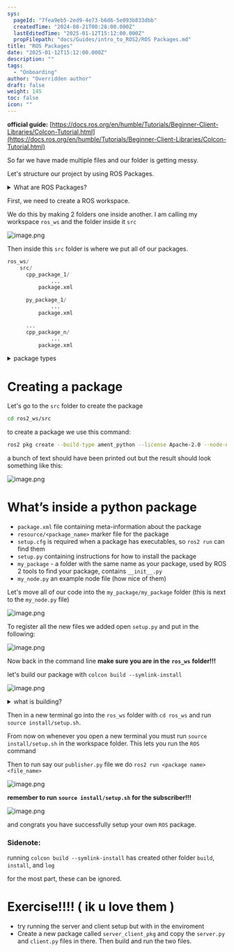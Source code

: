 ```yaml
---
sys:
  pageId: "7fea9eb5-2ed9-4e73-b6d6-5e093b833dbb"
  createdTime: "2024-08-21T00:28:00.000Z"
  lastEditedTime: "2025-01-12T15:12:00.000Z"
  propFilepath: "docs/Guides/intro_to_ROS2/ROS Packages.md"
title: "ROS Packages"
date: "2025-01-12T15:12:00.000Z"
description: ""
tags:
  - "Onboarding"
author: "Overridden author"
draft: false
weight: 145
toc: false
icon: ""
---
```


**official guide:** [https://docs.ros.org/en/humble/Tutorials/Beginner-Client-Libraries/Colcon-Tutorial.html](https://docs.ros.org/en/humble/Tutorials/Beginner-Client-Libraries/Colcon-Tutorial.html)

So far we have made multiple files and our folder is getting messy.

Let's structure our project by using ROS Packages.

<details>

<summary>What are ROS Packages?</summary>

ROS Packages are, as the name implies, packages of code that are highly sharable between ROS developers.

They consist of a folder, `package.xml` file, and source code

```python
      cpp_package_1/
		      ... imagine much code files here ..
          package.xml
```

</details>

First, we need to create a ROS workspace.

We do this by making 2 folders one inside another. I am calling my workspace `ros_ws` and the folder inside it `src`

![image.png](https://prod-files-secure.s3.us-west-2.amazonaws.com/d518164a-d88e-44d1-a4ee-3adb3bd8bce0/70706947-fd18-4537-a67b-e12946812d31/image.png?X-Amz-Algorithm=AWS4-HMAC-SHA256&X-Amz-Content-Sha256=UNSIGNED-PAYLOAD&X-Amz-Credential=ASIAZI2LB466XBKESGWN%2F20250225%2Fus-west-2%2Fs3%2Faws4_request&X-Amz-Date=20250225T131703Z&X-Amz-Expires=3600&X-Amz-Security-Token=IQoJb3JpZ2luX2VjEA0aCXVzLXdlc3QtMiJHMEUCIEyptPWBpTPPhufeMEVJOAjl5MVxTmBhEDwz9Rj%2FTu2OAiEA3lRoZJHFPNGdyXTdMXqbti3M3MVwiM8YRMbr9j2LL%2FAq%2FwMIRhAAGgw2Mzc0MjMxODM4MDUiDFGb1PI5luqM3SlGFyrcAzJJr1ZSXScLX1BjcguVX%2FMShlO7puy1jz2IfmbMg9N14SJYlPuBRdNKtzIL3H9p56oG%2Fxyarl0qwefkOCxNzmenbZ1y0XNZWyqLgykSo5tuxD%2BMfVBIEwRSHzBwbe8Dq%2FLJG81G14wApce2KyCBAnThp1TJcyphswD%2B%2FkVpSzW2t2xU2%2FVdQl8CuVN94NLUWuqVFnxYSdL5MPwvOBZ5Q0QLrgVyZxp%2F%2Fs7GXetTvVBuPS5yZU7zYh7xW1DSV5VZ9N%2B70QAVTpZArbg9MX3fbOYt8qErpuMdgGE1AXRDNb7fAx%2FR5SFHvPS2vb%2FCS7aPTvAdrTYk3sY%2F9TaZ4QQ4BWmW9TmIgICi8n2IEnGHiaRPSV7jLMg%2F%2BJ%2BUA3hOms%2Blae91fg2FpkVkXveZekZjyA0Yd%2BIJIBbz4S5ZHeHPzP%2FwCMAXbXIqTFfs6f54iUYZApH%2BOWIYTnYCYYPBWsR0qSTVLohVYZRbAXlsDWUwG4favd7vDEe1U4LCsxYRsM0VE4YSALCPKTk48QdxO0kF3N4Fo%2B%2Fi4X8f4IaY7%2BOFOLSd9s4BIjn0kMf0FoqF5sWD6cFuLbxr358djmUi2ghoGGqEio6LFy%2BfMVR2tO%2BHQn9khLoarqcfRs9dcps4MMX59r0GOqUB8HUxNaJaHLaMytkuaHgqKDFGPNUGETlYYWf%2Fso2RWVgmcy2egRF%2B1ERJez6sZOlRsgYLzUDBmcw6WyOGK7J7j3UXBvskteXvdrSm8WkPu2otpYqNtIafYmHfLIX4MgP%2BQqyN1U18YXRpaunFY7P7L4VMZYrTj5HcD1S0T%2BohsZz7Kdeo4RPPC06GSfzbnwklwGwFwmb5in3JUxRR%2F%2BNbAEJgPnrg&X-Amz-Signature=46d8c06cbff668c7e916433d8a2a7b9710e724192a81520f1b7526c5771aacbd&X-Amz-SignedHeaders=host&x-id=GetObject)

Then inside this `src` folder is where we put all of our packages.

```python
ros_ws/
    src/
      cpp_package_1/
		      ...
          package.xml

      py_package_1/
		      ...
          package.xml

      ...
      cpp_package_n/
		      ...
          package.xml

```

<details>

<summary>package types</summary>

packages can be either `C++` or python.

the intern file structure is different for each but for this guide we will stick to creating python packages

</details>

# Creating a package

Let's go to the `src` folder to create the package

```bash
cd ros2_ws/src
```

to create a package we use this command:

```bash
ros2 pkg create --build-type ament_python --license Apache-2.0 --node-name my_node my_package
```

a bunch of text should have been printed out but the result should look something like this:

![image.png](https://prod-files-secure.s3.us-west-2.amazonaws.com/d518164a-d88e-44d1-a4ee-3adb3bd8bce0/e6cf1e3f-8512-4a3e-b131-079f800bf3e8/image.png?X-Amz-Algorithm=AWS4-HMAC-SHA256&X-Amz-Content-Sha256=UNSIGNED-PAYLOAD&X-Amz-Credential=ASIAZI2LB466XBKESGWN%2F20250225%2Fus-west-2%2Fs3%2Faws4_request&X-Amz-Date=20250225T131703Z&X-Amz-Expires=3600&X-Amz-Security-Token=IQoJb3JpZ2luX2VjEA0aCXVzLXdlc3QtMiJHMEUCIEyptPWBpTPPhufeMEVJOAjl5MVxTmBhEDwz9Rj%2FTu2OAiEA3lRoZJHFPNGdyXTdMXqbti3M3MVwiM8YRMbr9j2LL%2FAq%2FwMIRhAAGgw2Mzc0MjMxODM4MDUiDFGb1PI5luqM3SlGFyrcAzJJr1ZSXScLX1BjcguVX%2FMShlO7puy1jz2IfmbMg9N14SJYlPuBRdNKtzIL3H9p56oG%2Fxyarl0qwefkOCxNzmenbZ1y0XNZWyqLgykSo5tuxD%2BMfVBIEwRSHzBwbe8Dq%2FLJG81G14wApce2KyCBAnThp1TJcyphswD%2B%2FkVpSzW2t2xU2%2FVdQl8CuVN94NLUWuqVFnxYSdL5MPwvOBZ5Q0QLrgVyZxp%2F%2Fs7GXetTvVBuPS5yZU7zYh7xW1DSV5VZ9N%2B70QAVTpZArbg9MX3fbOYt8qErpuMdgGE1AXRDNb7fAx%2FR5SFHvPS2vb%2FCS7aPTvAdrTYk3sY%2F9TaZ4QQ4BWmW9TmIgICi8n2IEnGHiaRPSV7jLMg%2F%2BJ%2BUA3hOms%2Blae91fg2FpkVkXveZekZjyA0Yd%2BIJIBbz4S5ZHeHPzP%2FwCMAXbXIqTFfs6f54iUYZApH%2BOWIYTnYCYYPBWsR0qSTVLohVYZRbAXlsDWUwG4favd7vDEe1U4LCsxYRsM0VE4YSALCPKTk48QdxO0kF3N4Fo%2B%2Fi4X8f4IaY7%2BOFOLSd9s4BIjn0kMf0FoqF5sWD6cFuLbxr358djmUi2ghoGGqEio6LFy%2BfMVR2tO%2BHQn9khLoarqcfRs9dcps4MMX59r0GOqUB8HUxNaJaHLaMytkuaHgqKDFGPNUGETlYYWf%2Fso2RWVgmcy2egRF%2B1ERJez6sZOlRsgYLzUDBmcw6WyOGK7J7j3UXBvskteXvdrSm8WkPu2otpYqNtIafYmHfLIX4MgP%2BQqyN1U18YXRpaunFY7P7L4VMZYrTj5HcD1S0T%2BohsZz7Kdeo4RPPC06GSfzbnwklwGwFwmb5in3JUxRR%2F%2BNbAEJgPnrg&X-Amz-Signature=39210bb666a46a6f602e5d2da861d84fc4d0bd15c411c1d8709ab5e16e5fa936&X-Amz-SignedHeaders=host&x-id=GetObject)

# What’s inside a python package

- `package.xml` file containing meta-information about the package
- `resource/<package_name>` marker file for the package
- `setup.cfg` is required when a package has executables, so `ros2 run` can find them
- `setup.py` containing instructions for how to install the package
- `my_package` - a folder with the same name as your package, used by ROS 2 tools to find your package, contains `__init__.py`
- `my_node.py` an example node file (how nice of them)

Let's move all of our code into the `my_package/my_package` folder (this is next to the `my_node.py` file)

![image.png](https://prod-files-secure.s3.us-west-2.amazonaws.com/d518164a-d88e-44d1-a4ee-3adb3bd8bce0/9ce58f11-0da9-4d3e-b86d-506a9685d378/image.png?X-Amz-Algorithm=AWS4-HMAC-SHA256&X-Amz-Content-Sha256=UNSIGNED-PAYLOAD&X-Amz-Credential=ASIAZI2LB466XBKESGWN%2F20250225%2Fus-west-2%2Fs3%2Faws4_request&X-Amz-Date=20250225T131704Z&X-Amz-Expires=3600&X-Amz-Security-Token=IQoJb3JpZ2luX2VjEA0aCXVzLXdlc3QtMiJHMEUCIEyptPWBpTPPhufeMEVJOAjl5MVxTmBhEDwz9Rj%2FTu2OAiEA3lRoZJHFPNGdyXTdMXqbti3M3MVwiM8YRMbr9j2LL%2FAq%2FwMIRhAAGgw2Mzc0MjMxODM4MDUiDFGb1PI5luqM3SlGFyrcAzJJr1ZSXScLX1BjcguVX%2FMShlO7puy1jz2IfmbMg9N14SJYlPuBRdNKtzIL3H9p56oG%2Fxyarl0qwefkOCxNzmenbZ1y0XNZWyqLgykSo5tuxD%2BMfVBIEwRSHzBwbe8Dq%2FLJG81G14wApce2KyCBAnThp1TJcyphswD%2B%2FkVpSzW2t2xU2%2FVdQl8CuVN94NLUWuqVFnxYSdL5MPwvOBZ5Q0QLrgVyZxp%2F%2Fs7GXetTvVBuPS5yZU7zYh7xW1DSV5VZ9N%2B70QAVTpZArbg9MX3fbOYt8qErpuMdgGE1AXRDNb7fAx%2FR5SFHvPS2vb%2FCS7aPTvAdrTYk3sY%2F9TaZ4QQ4BWmW9TmIgICi8n2IEnGHiaRPSV7jLMg%2F%2BJ%2BUA3hOms%2Blae91fg2FpkVkXveZekZjyA0Yd%2BIJIBbz4S5ZHeHPzP%2FwCMAXbXIqTFfs6f54iUYZApH%2BOWIYTnYCYYPBWsR0qSTVLohVYZRbAXlsDWUwG4favd7vDEe1U4LCsxYRsM0VE4YSALCPKTk48QdxO0kF3N4Fo%2B%2Fi4X8f4IaY7%2BOFOLSd9s4BIjn0kMf0FoqF5sWD6cFuLbxr358djmUi2ghoGGqEio6LFy%2BfMVR2tO%2BHQn9khLoarqcfRs9dcps4MMX59r0GOqUB8HUxNaJaHLaMytkuaHgqKDFGPNUGETlYYWf%2Fso2RWVgmcy2egRF%2B1ERJez6sZOlRsgYLzUDBmcw6WyOGK7J7j3UXBvskteXvdrSm8WkPu2otpYqNtIafYmHfLIX4MgP%2BQqyN1U18YXRpaunFY7P7L4VMZYrTj5HcD1S0T%2BohsZz7Kdeo4RPPC06GSfzbnwklwGwFwmb5in3JUxRR%2F%2BNbAEJgPnrg&X-Amz-Signature=88f3b855ff90992b0f712d4c2d7bfd4d87b866cf9c7a745aaccffa44df5a2376&X-Amz-SignedHeaders=host&x-id=GetObject)

To register all the new files we added open `setup.py` and put in the following:

![image.png](https://prod-files-secure.s3.us-west-2.amazonaws.com/d518164a-d88e-44d1-a4ee-3adb3bd8bce0/1cd7c262-4cae-4496-9d75-c178537d24a2/image.png?X-Amz-Algorithm=AWS4-HMAC-SHA256&X-Amz-Content-Sha256=UNSIGNED-PAYLOAD&X-Amz-Credential=ASIAZI2LB466XBKESGWN%2F20250225%2Fus-west-2%2Fs3%2Faws4_request&X-Amz-Date=20250225T131703Z&X-Amz-Expires=3600&X-Amz-Security-Token=IQoJb3JpZ2luX2VjEA0aCXVzLXdlc3QtMiJHMEUCIEyptPWBpTPPhufeMEVJOAjl5MVxTmBhEDwz9Rj%2FTu2OAiEA3lRoZJHFPNGdyXTdMXqbti3M3MVwiM8YRMbr9j2LL%2FAq%2FwMIRhAAGgw2Mzc0MjMxODM4MDUiDFGb1PI5luqM3SlGFyrcAzJJr1ZSXScLX1BjcguVX%2FMShlO7puy1jz2IfmbMg9N14SJYlPuBRdNKtzIL3H9p56oG%2Fxyarl0qwefkOCxNzmenbZ1y0XNZWyqLgykSo5tuxD%2BMfVBIEwRSHzBwbe8Dq%2FLJG81G14wApce2KyCBAnThp1TJcyphswD%2B%2FkVpSzW2t2xU2%2FVdQl8CuVN94NLUWuqVFnxYSdL5MPwvOBZ5Q0QLrgVyZxp%2F%2Fs7GXetTvVBuPS5yZU7zYh7xW1DSV5VZ9N%2B70QAVTpZArbg9MX3fbOYt8qErpuMdgGE1AXRDNb7fAx%2FR5SFHvPS2vb%2FCS7aPTvAdrTYk3sY%2F9TaZ4QQ4BWmW9TmIgICi8n2IEnGHiaRPSV7jLMg%2F%2BJ%2BUA3hOms%2Blae91fg2FpkVkXveZekZjyA0Yd%2BIJIBbz4S5ZHeHPzP%2FwCMAXbXIqTFfs6f54iUYZApH%2BOWIYTnYCYYPBWsR0qSTVLohVYZRbAXlsDWUwG4favd7vDEe1U4LCsxYRsM0VE4YSALCPKTk48QdxO0kF3N4Fo%2B%2Fi4X8f4IaY7%2BOFOLSd9s4BIjn0kMf0FoqF5sWD6cFuLbxr358djmUi2ghoGGqEio6LFy%2BfMVR2tO%2BHQn9khLoarqcfRs9dcps4MMX59r0GOqUB8HUxNaJaHLaMytkuaHgqKDFGPNUGETlYYWf%2Fso2RWVgmcy2egRF%2B1ERJez6sZOlRsgYLzUDBmcw6WyOGK7J7j3UXBvskteXvdrSm8WkPu2otpYqNtIafYmHfLIX4MgP%2BQqyN1U18YXRpaunFY7P7L4VMZYrTj5HcD1S0T%2BohsZz7Kdeo4RPPC06GSfzbnwklwGwFwmb5in3JUxRR%2F%2BNbAEJgPnrg&X-Amz-Signature=5e6d2229dd175aa515402551f10118e35c706dbdf0ecead4ce2e54090a5df803&X-Amz-SignedHeaders=host&x-id=GetObject)

Now back in the command line **make sure you are in the** **`ros_ws`** **folder!!!**

let's build our package with `colcon build --symlink-install`

![image.png](https://prod-files-secure.s3.us-west-2.amazonaws.com/d518164a-d88e-44d1-a4ee-3adb3bd8bce0/2f2a0d27-b173-48fd-b189-5f5c0ce65619/image.png?X-Amz-Algorithm=AWS4-HMAC-SHA256&X-Amz-Content-Sha256=UNSIGNED-PAYLOAD&X-Amz-Credential=ASIAZI2LB466XBKESGWN%2F20250225%2Fus-west-2%2Fs3%2Faws4_request&X-Amz-Date=20250225T131704Z&X-Amz-Expires=3600&X-Amz-Security-Token=IQoJb3JpZ2luX2VjEA0aCXVzLXdlc3QtMiJHMEUCIEyptPWBpTPPhufeMEVJOAjl5MVxTmBhEDwz9Rj%2FTu2OAiEA3lRoZJHFPNGdyXTdMXqbti3M3MVwiM8YRMbr9j2LL%2FAq%2FwMIRhAAGgw2Mzc0MjMxODM4MDUiDFGb1PI5luqM3SlGFyrcAzJJr1ZSXScLX1BjcguVX%2FMShlO7puy1jz2IfmbMg9N14SJYlPuBRdNKtzIL3H9p56oG%2Fxyarl0qwefkOCxNzmenbZ1y0XNZWyqLgykSo5tuxD%2BMfVBIEwRSHzBwbe8Dq%2FLJG81G14wApce2KyCBAnThp1TJcyphswD%2B%2FkVpSzW2t2xU2%2FVdQl8CuVN94NLUWuqVFnxYSdL5MPwvOBZ5Q0QLrgVyZxp%2F%2Fs7GXetTvVBuPS5yZU7zYh7xW1DSV5VZ9N%2B70QAVTpZArbg9MX3fbOYt8qErpuMdgGE1AXRDNb7fAx%2FR5SFHvPS2vb%2FCS7aPTvAdrTYk3sY%2F9TaZ4QQ4BWmW9TmIgICi8n2IEnGHiaRPSV7jLMg%2F%2BJ%2BUA3hOms%2Blae91fg2FpkVkXveZekZjyA0Yd%2BIJIBbz4S5ZHeHPzP%2FwCMAXbXIqTFfs6f54iUYZApH%2BOWIYTnYCYYPBWsR0qSTVLohVYZRbAXlsDWUwG4favd7vDEe1U4LCsxYRsM0VE4YSALCPKTk48QdxO0kF3N4Fo%2B%2Fi4X8f4IaY7%2BOFOLSd9s4BIjn0kMf0FoqF5sWD6cFuLbxr358djmUi2ghoGGqEio6LFy%2BfMVR2tO%2BHQn9khLoarqcfRs9dcps4MMX59r0GOqUB8HUxNaJaHLaMytkuaHgqKDFGPNUGETlYYWf%2Fso2RWVgmcy2egRF%2B1ERJez6sZOlRsgYLzUDBmcw6WyOGK7J7j3UXBvskteXvdrSm8WkPu2otpYqNtIafYmHfLIX4MgP%2BQqyN1U18YXRpaunFY7P7L4VMZYrTj5HcD1S0T%2BohsZz7Kdeo4RPPC06GSfzbnwklwGwFwmb5in3JUxRR%2F%2BNbAEJgPnrg&X-Amz-Signature=f00de4961ed08dcd60c4d02b50923216406f09e0ede81fc1d126718225f79449&X-Amz-SignedHeaders=host&x-id=GetObject)

<details>

<summary>what is building?</summary>

if you are a CS major at Rose-Hulman you will learn the answer to this in CSSE132

but TLDR; is it combines all the code files into one program that can be run easily 

</details>

Then in a new terminal go into the `ros_ws` folder with `cd ros_ws` and run `source install/setup.sh`. 

From now on whenever you open a new terminal you must run `source install/setup.sh` in the workspace folder. This lets you run the `ROS` command

Then to run say our `publisher.py` file we do `ros2 run <package name> <file_name>`

![image.png](https://prod-files-secure.s3.us-west-2.amazonaws.com/d518164a-d88e-44d1-a4ee-3adb3bd8bce0/4f4b1219-3a44-4632-aa0a-ce3471699f59/image.png?X-Amz-Algorithm=AWS4-HMAC-SHA256&X-Amz-Content-Sha256=UNSIGNED-PAYLOAD&X-Amz-Credential=ASIAZI2LB466XBKESGWN%2F20250225%2Fus-west-2%2Fs3%2Faws4_request&X-Amz-Date=20250225T131704Z&X-Amz-Expires=3600&X-Amz-Security-Token=IQoJb3JpZ2luX2VjEA0aCXVzLXdlc3QtMiJHMEUCIEyptPWBpTPPhufeMEVJOAjl5MVxTmBhEDwz9Rj%2FTu2OAiEA3lRoZJHFPNGdyXTdMXqbti3M3MVwiM8YRMbr9j2LL%2FAq%2FwMIRhAAGgw2Mzc0MjMxODM4MDUiDFGb1PI5luqM3SlGFyrcAzJJr1ZSXScLX1BjcguVX%2FMShlO7puy1jz2IfmbMg9N14SJYlPuBRdNKtzIL3H9p56oG%2Fxyarl0qwefkOCxNzmenbZ1y0XNZWyqLgykSo5tuxD%2BMfVBIEwRSHzBwbe8Dq%2FLJG81G14wApce2KyCBAnThp1TJcyphswD%2B%2FkVpSzW2t2xU2%2FVdQl8CuVN94NLUWuqVFnxYSdL5MPwvOBZ5Q0QLrgVyZxp%2F%2Fs7GXetTvVBuPS5yZU7zYh7xW1DSV5VZ9N%2B70QAVTpZArbg9MX3fbOYt8qErpuMdgGE1AXRDNb7fAx%2FR5SFHvPS2vb%2FCS7aPTvAdrTYk3sY%2F9TaZ4QQ4BWmW9TmIgICi8n2IEnGHiaRPSV7jLMg%2F%2BJ%2BUA3hOms%2Blae91fg2FpkVkXveZekZjyA0Yd%2BIJIBbz4S5ZHeHPzP%2FwCMAXbXIqTFfs6f54iUYZApH%2BOWIYTnYCYYPBWsR0qSTVLohVYZRbAXlsDWUwG4favd7vDEe1U4LCsxYRsM0VE4YSALCPKTk48QdxO0kF3N4Fo%2B%2Fi4X8f4IaY7%2BOFOLSd9s4BIjn0kMf0FoqF5sWD6cFuLbxr358djmUi2ghoGGqEio6LFy%2BfMVR2tO%2BHQn9khLoarqcfRs9dcps4MMX59r0GOqUB8HUxNaJaHLaMytkuaHgqKDFGPNUGETlYYWf%2Fso2RWVgmcy2egRF%2B1ERJez6sZOlRsgYLzUDBmcw6WyOGK7J7j3UXBvskteXvdrSm8WkPu2otpYqNtIafYmHfLIX4MgP%2BQqyN1U18YXRpaunFY7P7L4VMZYrTj5HcD1S0T%2BohsZz7Kdeo4RPPC06GSfzbnwklwGwFwmb5in3JUxRR%2F%2BNbAEJgPnrg&X-Amz-Signature=4939766aba0289bf4c1401024ae4f86e7a98b61b3dfc2a0b969bb64e4fc8afef&X-Amz-SignedHeaders=host&x-id=GetObject)

**remember to run** **`source install/setup.sh`** **for the subscriber!!!**

![image.png](https://prod-files-secure.s3.us-west-2.amazonaws.com/d518164a-d88e-44d1-a4ee-3adb3bd8bce0/02121119-dad4-49ec-8356-c956108b4243/image.png?X-Amz-Algorithm=AWS4-HMAC-SHA256&X-Amz-Content-Sha256=UNSIGNED-PAYLOAD&X-Amz-Credential=ASIAZI2LB466XBKESGWN%2F20250225%2Fus-west-2%2Fs3%2Faws4_request&X-Amz-Date=20250225T131704Z&X-Amz-Expires=3600&X-Amz-Security-Token=IQoJb3JpZ2luX2VjEA0aCXVzLXdlc3QtMiJHMEUCIEyptPWBpTPPhufeMEVJOAjl5MVxTmBhEDwz9Rj%2FTu2OAiEA3lRoZJHFPNGdyXTdMXqbti3M3MVwiM8YRMbr9j2LL%2FAq%2FwMIRhAAGgw2Mzc0MjMxODM4MDUiDFGb1PI5luqM3SlGFyrcAzJJr1ZSXScLX1BjcguVX%2FMShlO7puy1jz2IfmbMg9N14SJYlPuBRdNKtzIL3H9p56oG%2Fxyarl0qwefkOCxNzmenbZ1y0XNZWyqLgykSo5tuxD%2BMfVBIEwRSHzBwbe8Dq%2FLJG81G14wApce2KyCBAnThp1TJcyphswD%2B%2FkVpSzW2t2xU2%2FVdQl8CuVN94NLUWuqVFnxYSdL5MPwvOBZ5Q0QLrgVyZxp%2F%2Fs7GXetTvVBuPS5yZU7zYh7xW1DSV5VZ9N%2B70QAVTpZArbg9MX3fbOYt8qErpuMdgGE1AXRDNb7fAx%2FR5SFHvPS2vb%2FCS7aPTvAdrTYk3sY%2F9TaZ4QQ4BWmW9TmIgICi8n2IEnGHiaRPSV7jLMg%2F%2BJ%2BUA3hOms%2Blae91fg2FpkVkXveZekZjyA0Yd%2BIJIBbz4S5ZHeHPzP%2FwCMAXbXIqTFfs6f54iUYZApH%2BOWIYTnYCYYPBWsR0qSTVLohVYZRbAXlsDWUwG4favd7vDEe1U4LCsxYRsM0VE4YSALCPKTk48QdxO0kF3N4Fo%2B%2Fi4X8f4IaY7%2BOFOLSd9s4BIjn0kMf0FoqF5sWD6cFuLbxr358djmUi2ghoGGqEio6LFy%2BfMVR2tO%2BHQn9khLoarqcfRs9dcps4MMX59r0GOqUB8HUxNaJaHLaMytkuaHgqKDFGPNUGETlYYWf%2Fso2RWVgmcy2egRF%2B1ERJez6sZOlRsgYLzUDBmcw6WyOGK7J7j3UXBvskteXvdrSm8WkPu2otpYqNtIafYmHfLIX4MgP%2BQqyN1U18YXRpaunFY7P7L4VMZYrTj5HcD1S0T%2BohsZz7Kdeo4RPPC06GSfzbnwklwGwFwmb5in3JUxRR%2F%2BNbAEJgPnrg&X-Amz-Signature=a4d5795d7845ad63c6df9d9666592dd60e9ab788632e8f6bf95a1372548a9cd0&X-Amz-SignedHeaders=host&x-id=GetObject)

and congrats you have successfully setup your own `ROS` package.

### Sidenote:

running `colcon build --symlink-install` has created other folder `build`, `install`, and `log`

for the most part, these can be ignored.

# Exercise!!!! ( ik u love them )

- try running the server and client setup but with in the enviroment
- Create a new package called `server_client_pkg` and copy the `server.py` and `client.py` files in there. Then build and run the two files.
